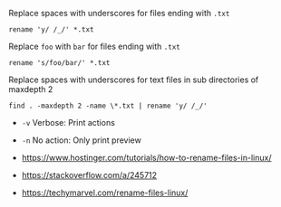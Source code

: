 Replace spaces with underscores for files ending with `.txt`
```
rename 'y/ /_/' *.txt
```

Replace `foo` with `bar` for files ending with `.txt`
```
rename 's/foo/bar/' *.txt
```

Replace spaces with underscores for text files in sub directories of maxdepth 2

```
find . -maxdepth 2 -name \*.txt | rename 'y/ /_/'
```

- `-v` Verbose: Print actions
- `-n` No action: Only print preview

- https://www.hostinger.com/tutorials/how-to-rename-files-in-linux/
- https://stackoverflow.com/a/245712
- https://techymarvel.com/rename-files-linux/

